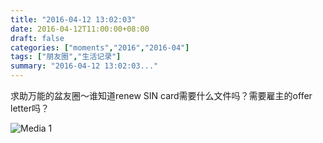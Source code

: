 ```yaml
---
title: "2016-04-12 13:02:03"
date: 2016-04-12T11:00:00+08:00
draft: false
categories: ["moments","2016","2016-04"]
tags: ["朋友圈","生活记录"]
summary: "2016-04-12 13:02:03..."
---
```


求助万能的盆友圈～谁知道renew SIN card需要什么文件吗？需要雇主的offer letter吗？

![Media 1](/Moments/photos/2016-04-12/201604121302030.jpg)


